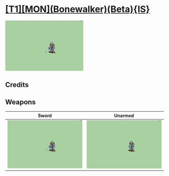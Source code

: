 # [\[T1\]\[MON\]\(Bonewalker\)\(Beta\){IS}](../%5BT1%5D%5BMON%5D(Bonewalker)(Beta)%7BIS%7D)

<img src="./1.%20Sword/Sword_000.png" alt="[T1][MON](Bonewalker)(Beta){IS} standing" />

## Credits



## Weapons


|Sword |Unarmed |
|  :---: | :---: |
| <img alt="Sword animation" src="./1.%20Sword/Sword.gif" /> | <img alt="Unarmed animation" src="./8.%20Unarmed/Unarmed.gif" /> |
